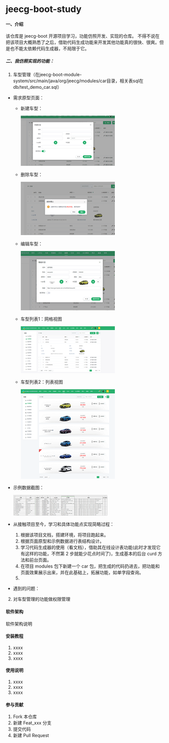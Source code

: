 # jeecg-boot-study

#### 一、介绍

该仓库是 jeecg-boot 开源项目学习，功能仿照开发、实现的仓库。
不得不说在把该项目大概熟悉了之后，借助代码生成功能来开发其他功能真的很快、很爽。但是也不能太依赖代码生成器，不局限于它。


##### 二、我仿照实现的功能：
    
 1. 车型管理（在jeecg-boot-module-system/src/main/java/org/jeecg/modules/car目录，相关表sql在db/test_demo_car.sql）

- 需求原型页面：  

  - 新建车型：
        
    ![新建车型](./img/readmeImg/新建车型.png)  
        
  - 删除车型：
        
    ![删除车型](./img/readmeImg/删除车型.png) 
    
  - 编辑车型：
  
    ![编辑车型](./img/readmeImg/编辑车型.png)
     
  - 车型列表1：网格视图
      
    ![车型列表页](./img/readmeImg/车型管理列表.png)  
      
  - 车型列表2：列表视图
      
    ![车型列表页2](./img/readmeImg/车型列表2.png) 
    
- 示例数据截图：

    ![示例数据](./img/readmeImg/示例数据截图.png)  
    
- 从接触项目至今，学习和具体功能点实现简略过程：

  1. 根据该项目文档，搭建环境，将项目跑起来。 
  2. 根据页面原型和示例数据进行表结构设计。
  3. 学习代码生成器的使用（看文档），借助其在线设计表功能(此时才发现它有这样的功能，不然第 2 步就能少花点时间了)，生成基本的后台 curd 方法和前台页面。
  4. 在项目 modules 包下新建一个 car 包，把生成的代码扔进去，把功能和页面效果展示出来，并在此基础上，拓展功能，如单字段查询。
  5.   
       
    
- 遇到的问题：

 2. 对车型管理的功能做权限管理 




#### 软件架构
软件架构说明


#### 安装教程

1.  xxxx
2.  xxxx
3.  xxxx

#### 使用说明

1.  xxxx
2.  xxxx
3.  xxxx

#### 参与贡献

1.  Fork 本仓库
2.  新建 Feat_xxx 分支
3.  提交代码
4.  新建 Pull Request
